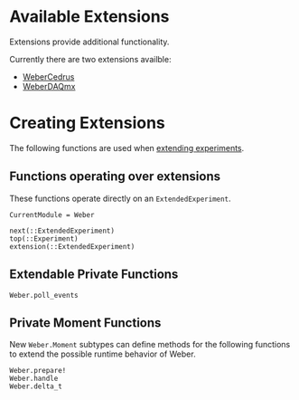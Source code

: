 # Available Extensions

Extensions provide additional functionality.

Currently there are two extensions availble:

* [WeberCedrus](https://github.com/haberdashPI/WeberCedrus.jl.git)
* [WeberDAQmx](https://github.com/haberdashPI/WeberDAQmx.jl.git)

# Creating Extensions

The following functions are used when [extending experiments](extend.md).

## Functions operating over extensions

These functions operate directly on an `ExtendedExperiment`.

```@meta
CurrentModule = Weber
```

```@docs
next(::ExtendedExperiment)
top(::Experiment)
extension(::ExtendedExperiment)
```

## Extendable Private Functions

```@docs
Weber.poll_events
```

## Private Moment Functions

New `Weber.Moment` subtypes can define methods for the following functions to extend
the possible runtime behavior of Weber.

```@docs
Weber.prepare!
Weber.handle
Weber.delta_t
```
